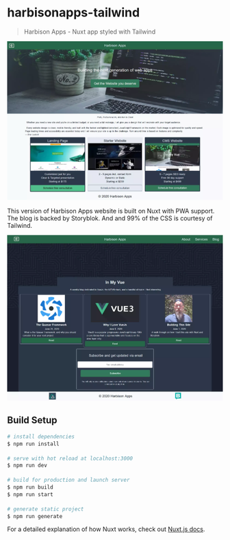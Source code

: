 # harbisonapps-tailwind

> Harbison Apps - Nuxt app styled with Tailwind

![](ha.webp)

This version of Harbison Apps website is built on Nuxt with PWA support. The blog is backed by Storyblok.
And and 99% of the CSS is courtesy of Tailwind.

![](ha-b.webp)

## Build Setup

``` bash
# install dependencies
$ npm run install

# serve with hot reload at localhost:3000
$ npm run dev

# build for production and launch server
$ npm run build
$ npm run start

# generate static project
$ npm run generate
```

For a detailed explanation of how Nuxt works, check out [Nuxt.js docs](https://nuxtjs.org).
